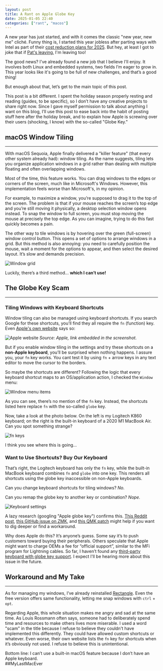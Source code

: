 ```yaml
---
layout: post
title: A Rant on Apple Globe Key
date: 2025-01-05 22:40
categories: ["rant", "macos"]
---
```


A new year has just started, and with it comes the classic "new year, new me" cliché. Funny thing is, I started this year jobless after parting ways with Intel as part of their [cost reduction plans for 2025](https://www.theverge.com/2024/8/1/24210656/intel-is-laying-off-over-10000-employees-and-will-cut-10-billion-in-costs). But hey, at least I got to joke that if [Pat's leaving](https://www.intc.com/news-events/press-releases/detail/1719/intel-announces-retirement-of-ceo-pat-gelsinger), I'm leaving too!

The good news? I've already found a new job that I believe I'll enjoy. It involves both Linux and embedded systems, two fields I’m eager to grow in. This year looks like it's going to be full of new challenges, and that’s a good thing!

But enough about that, let’s get to the main topic of this post.

This post is a bit different. I spent the holiday season properly resting and reading (guides, to be specific), so I don’t have any creative projects to share right now. Since I gave myself permission to talk about anything I want on this blog, I’ll use this post to ease back into the habit of posting stuff here after the holiday break, and to explain how Apple is screwing over their users (shocking, I know) with the so-called "Globe Key."

## macOS Window Tiling

---

With macOS Sequoia, Apple finally delivered a "killer feature" (that every other system already had): window tiling. As the name suggests, tiling lets you organize application windows in a grid rather than dealing with multiple floating and often overlapping windows.

Most of the time, this feature works. You can drag windows to the edges or corners of the screen, much like in Microsoft's Windows. However, this implementation feels worse than Microsoft's, in my opinion.

For example, to maximize a window, you’re supposed to drag it to the top of the screen. The problem is that if your mouse reaches the screen’s top edge and you’re still moving it physically, a desktop selection window opens instead. To snap the window to full screen, you must stop moving the mouse at precisely the top edge. As you can imagine, trying to do this fast quickly becomes a pain.

The other way to tile windows is by hovering over the green (full-screen) window control button. This opens a set of options to arrange windows in a grid. But this method is also annoying: you need to carefully position the mouse, wait a moment for the options to appear, and then select the desired layout. It’s slow and demands precision.

![Window grid](../../assets/posts/a-rant-on-apple-globe-key/window_grid.jpg)

Luckily, there’s a third method... **which I can’t use!**

## The Globe Key Scam

---

### Tiling Windows with Keyboard Shortcuts

Window tiling can also be managed using keyboard shortcuts. If you search Google for these shortcuts, you’ll find they all require the `fn` (function) key. Even [Apple's own website](https://support.apple.com/guide/mac-help/mac-window-tiling-icons-keyboard-shortcuts-mchl9674d0b0/15.0/mac/15.0) says so:

![Apple website](../../assets/posts/a-rant-on-apple-globe-key/apple_website.jpg)
_Source: Apple, link embedded in the screenshot._

But if you enable window tiling in the settings and try these shortcuts on a **non-Apple keyboard**, you’ll be surprised when nothing happens. I assure you, your `fn` key works. You cant test it by using `fn` + arrow keys in any text editor to move the cursor to the borders.

So maybe the shortcuts are different? Following the logic that every keyboard shortcut maps to an OS/application action, I checked the `Window` menu:

![Window menu items](../../assets/posts/a-rant-on-apple-globe-key/window_options.jpg)

As you can see, there’s no mention of the `fn` key. Instead, the shortcuts listed here replace `fn` with the so-called `globe` key.

Now, take a look at the photo below. On the left is my Logitech K860 keyboard; on the right is the built-in keyboard of a 2020 M1 MacBook Air. Can you spot something strange?

![fn keys](../../assets/posts/a-rant-on-apple-globe-key/fn_keys.jpeg)

I think you see where this is going...

### Want to Use Shortcuts? Buy Our Keyboard

That’s right, the Logitech keyboard has only the `fn` key, while the built-in MacBook keyboard combines `fn` and `globe` into one key. This renders all shortcuts using the globe key inaccessible on non-Apple keyboards.

Can you change keyboard shortcuts for tiling windows? _No._

Can you remap the globe key to another key or combination? _Nope._

![Keyboard settings](../../assets/posts/a-rant-on-apple-globe-key/keyboard_settings.gif)

A lazy research (googling "Apple globe key") confirms this. [This Reddit post](https://www.reddit.com/r/mac/comments/1by2q3i/is_there_a_keyboard_with_specific_globe_key_like/), [this GitHub issue on ZMK](https://github.com/zmkfirmware/zmk/issues/947), and [this QMK patch](https://gist.github.com/fauxpark/010dcf5d6377c3a71ac98ce37414c6c4) might help if you want to dig deeper or find a workaround.

Why does Apple do this? It’s anyone’s guess. Some say it’s to push customers toward buying their peripherals. Others speculate that Apple might want to charge OEMs a fee for “official support”, similar to the MFi program for Lightning cables. So far, I haven’t found any [third-party keyboard with globe key support](https://www.reddit.com/r/mac/comments/1by2q3i/is_there_a_keyboard_with_specific_globe_key_like/). I expect I'll be hearing more about this issue in the future.

## Workaround and My Take

---

As for managing my windows, I’ve already reinstalled [Rectangle](https://rectangleapp.com/). Even the free version offers same functionality, letting me snap windows with `ctrl` + `opt`.

Regarding Apple, this whole situation makes me angry and sad at the same time. As Louis Rossmann often says, someone had to deliberately spend time and resources to make others lives more miserable. I used a word "scam" in the title because I refuse to believe they couldn't have implemented this differently. They could have allowed custom shortcuts or whatever. Even worse, their own website lists the `fn` key for shortcuts when it’s obviously not used. I refuse to believe this is unintentional.

Bottom line: I can’t use a built-in macOS feature because I don’t have an Apple keyboard.  
##MyLastMacEver

